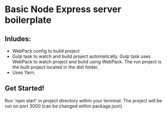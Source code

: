 # Basic Node Express server boilerplate

## Inludes:
- WebPack config to build project
- Gulp task to watch and build project automatically. Gulp task uses WebPack to watch project and build using WebPack. The run project is the built project located in the dist folder.
- Uses Yarn.

## Get Started!

Run 'npm start' in project directory within your terminal. The project will be run on port 3000 (can be changed within package.json)